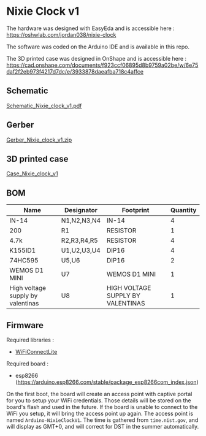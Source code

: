 # Nixie Clock v1

The hardware was designed with EasyEda and is accessible here : https://oshwlab.com/jordan038/nixie-clock

The software was coded on the Arduino IDE and is available in this repo.

The 3D printed case was designed in OnShape and is accessible here : https://cad.onshape.com/documents/f923ccf06895d8b9759a02be/w/6e75daf2f2eb973f4217d7dc/e/3933878daeafba718c4affce

## Schematic
[Schematic_Nixie_clock_v1.pdf](https://github.com/jordanpenard/NixieClock/raw/main/Schematic_Nixie_clock_v1.pdf)

## Gerber
[Gerber_Nixie_clock_v1.zip](https://github.com/jordanpenard/NixieClock/raw/main/Gerber_Nixie_clock_v1.zip)

## 3D printed case
[Case_Nixie_clock_v1](https://www.thingiverse.com/thing:5468544)

## BOM
|Name                             |Designator |Footprint                        |Quantity|
|---------------------------------|-----------|---------------------------------|--------|
|IN-14                            |N1,N2,N3,N4|IN-14                            |4       |
|200                              |R1         |RESISTOR                         |1       |
|4.7k                             |R2,R3,R4,R5|RESISTOR                         |4       |
|K155ID1                          |U1,U2,U3,U4|DIP16                            |4       |
|74HC595                          |U5,U6      |DIP16                            |2       |
|WEMOS D1 MINI                    |U7         |WEMOS D1 MINI                    |1       |
|High voltage supply by valentinas|U8         |HIGH VOLTAGE SUPPLY BY VALENTINAS|1       |

## Firmware
Required libraries :
- [WiFiConnectLite](https://github.com/mrfaptastic/WiFiConnectLite)

Required board :
- esp8266 (https://arduino.esp8266.com/stable/package_esp8266com_index.json)

On the first boot, the board will create an access point with captive portal for you to setup your WiFi credentials. Those details will be stored on the board's flash and used in the future. If the board is unable to connect to the WiFi you setup, it will bring the access point up again. The access point is named `Arduino-NixieClockV1`.
The time is gathered from `time.nist.gov`, and will display as GMT+0, and will correct for DST in the summer automatically.

